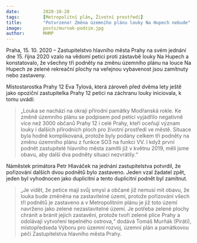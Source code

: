 ```yaml
---
date:         2020-10-20
tags:         [Metropolitní plán, Životní prostředí]
title:        "Potvrzeno! Změna územního plánu louky Na Hupech nebude"
image: 	      posts/murnak-podzim.jpg
author:       MHMP
---
```


Praha, 15. 10. 2020 – Zastupitelstvo hlavního města Prahy na svém jednání dne 15. října 2020 vzalo na vědomí petici proti zástavbě louky Na Hupech a konstatovalo, že všechny tři podněty na změnu územního plánu na louce Na Hupech ze zelené rekreační plochy na veřejnou vybavenost jsou zamítnuty nebo zastaveny.

Místostarostka Prahy 12 Eva Tylová, která zároveň před dvěma lety ještě jako opoziční zastupitelka Prahy 12 petici na záchranu louky iniciovala, k tomu uvádí: 

> „Louka se nachází na okraji přírodní památky Modřanská rokle. Ke změně územního plánu se podpisem pod peticí vyjádřilo negativně více než 3000 občanů Prahy 12 i celé Prahy, kteří oceňují význam louky i dalších přírodních ploch pro životní prostředí ve městě. Situace byla hodně komplikovaná, protože byly podány celkem tři podněty na změnu územního plánu z funkce SO3 na funkci VV. I když první podnět zastupitelé hlavního města zamítli již v květnu 2019, měli jsme obavu, aby další dva podněty situaci nezvrátily.“

Náměstek primátora Petr Hlaváček na jednání zastupitelstva potvrdil, že pořizování dalších dvou podnětů bylo zastaveno. Jeden vzal žadatel zpět, jeden byl vyhodnocen jako duplicitní a tento duplicitní podnět byl zamítnut.

> „Je vidět, že petice mají svůj smysl a občané již nemusí mít obavu, že louka bude změněna na zastavitelné území, protože pořizování všech tří podnětů je zastaveno a v Metropolitním plánu je již toto území navrženo jako zelené nezastavitelné území. Je potřeba zelené plochy chránit a bránit jejich zastavění, protože tvoří zelené plíce Prahy a odolávají vytvoření tepelného ostrova,“ dodává Tomáš Murňák (Piráti), místopředseda Výboru pro územní rozvoj, územní plán a památkovou péči Zastupitelstva hlavního města Prahy. 

